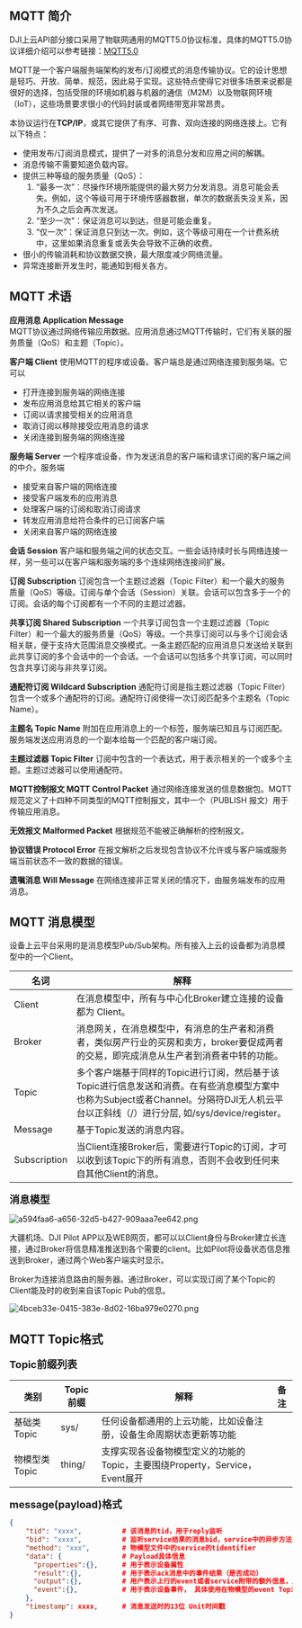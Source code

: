 ## MQTT 简介

DJI上云API部分接口采用了物联网通用的MQTT5.0协议标准，具体的MQTT5.0协议详细介绍可以参考链接：[MQTT5.0](http://mqtt.p2hp.com/mqtt-5-0)

MQTT是一个客户端服务端架构的发布/订阅模式的消息传输协议。它的设计思想是轻巧、开放、简单、规范，因此易于实现。这些特点使得它对很多场景来说都是很好的选择，包括受限的环境如机器与机器的通信（M2M）以及物联网环境（IoT），这些场景要求很小的代码封装或者网络带宽非常昂贵。

本协议运行在**TCP/IP**，或其它提供了有序、可靠、双向连接的网络连接上。它有以下特点：

- 使用发布/订阅消息模式，提供了一对多的消息分发和应用之间的解耦。
- 消息传输不需要知道负载内容。 
- 提供三种等级的服务质量（QoS）： 
  1. “最多一次”：尽操作环境所能提供的最大努力分发消息。消息可能会丢失。例如，这个等级可用于环境传感器数据，单次的数据丢失没关系，因为不久之后会再次发送。
  2. “至少一次”：保证消息可以到达，但是可能会重复。
  3. “仅一次”：保证消息只到达一次。例如，这个等级可用在一个计费系统中，这里如果消息重复或丢失会导致不正确的收费。
- 很小的传输消耗和协议数据交换，最大限度减少网络流量。
- 异常连接断开发生时，能通知到相关各方。 

## MQTT 术语

**应用消息 Application Message**  
MQTT协议通过网络传输应用数据。应用消息通过MQTT传输时，它们有关联的服务质量（QoS）和主题（Topic）。

**客户端 Client**
使用MQTT的程序或设备。客户端总是通过网络连接到服务端。它可以

- 打开连接到服务端的网络连接 
- 发布应用消息给其它相关的客户端 
- 订阅以请求接受相关的应用消息 
- 取消订阅以移除接受应用消息的请求 
- 关闭连接到服务端的网络连接

**服务端 Server**
一个程序或设备，作为发送消息的客户端和请求订阅的客户端之间的中介。服务端

- 接受来自客户端的网络连接 
- 接受客户端发布的应用消息 
- 处理客户端的订阅和取消订阅请求 
- 转发应用消息给符合条件的已订阅客户端 
- 关闭来自客户端的网络连接

**会话 Session**
客户端和服务端之间的状态交互。一些会话持续时长与网络连接一样，另一些可以在客户端和服务端的多个连续网络连接间扩展。

**订阅 Subscription**
订阅包含一个主题过滤器（Topic Filter）和一个最大的服务质量（QoS）等级。订阅与单个会话（Session）关联。会话可以包含多于一个的订阅。会话的每个订阅都有一个不同的主题过滤器。

**共享订阅 Shared Subscription**
一个共享订阅包含一个主题过滤器（Topic Filter）和一个最大的服务质量（QoS）等级。一个共享订阅可以与多个订阅会话相关联，便于支持大范围消息交换模式。一条主题匹配的应用消息只发送给关联到此共享订阅的多个会话中的一个会话。一个会话可以包括多个共享订阅，可以同时包含共享订阅与非共享订阅。

**通配符订阅 Wildcard Subscription**
通配符订阅是指主题过滤器（Topic Filter）包含一个或多个通配符的订阅。通配符订阅使得一次订阅匹配多个主题名（Topic Name）。

**主题名 Topic Name**
附加在应用消息上的一个标签，服务端已知且与订阅匹配。服务端发送应用消息的一个副本给每一个匹配的客户端订阅。

**主题过滤器 Topic Filter**
订阅中包含的一个表达式，用于表示相关的一个或多个主题。主题过滤器可以使用通配符。

**MQTT控制报文 MQTT Control Packet**
通过网络连接发送的信息数据包。MQTT 规范定义了十四种不同类型的MQTT控制报文，其中一个（PUBLISH 报文）用于传输应用消息。

**无效报文 Malformed Packet**
根据规范不能被正确解析的控制报文。

**协议错误 Protocol Error**
在报文解析之后发现包含协议不允许或与客户端或服务端当前状态不一致的数据的错误。

**遗嘱消息 Will Message**
在网络连接非正常关闭的情况下，由服务端发布的应用消息。

## MQTT 消息模型

设备上云平台采用的是消息模型Pub/Sub架构。所有接入上云的设备都为消息模型中的一个Client。

| 名词         | 解释                                                         |
| ------------ | ------------------------------------------------------------ |
| Client       | 在消息模型中，所有与中心化Broker建立连接的设备都为 Client。  |
| Broker       | 消息网关，在消息模型中，有消息的生产者和消费者，类似房产行业的买房和卖方，broker要促成两者的交易，即完成消息从生产者到消费者中转的功能。 |
| Topic        | 多个客户端基于同样的Topic进行订阅，然后基于该Topic进行信息发送和消费。在有些消息模型方案中也称为Subject或者Channel。分隔符DJI无人机云平台以正斜线（/）进行分层, 如/sys/device/register。 |
| Message      | 基于Topic发送的消息内容。                                    |
| Subscription | 当Client连接Broker后，需要进行Topic的订阅，才可以收到该Topic下的所有消息，否则不会收到任何来自其他Client的消息。 |

**<font size=4>消息模型</font>**

![a594faa6-a656-32d5-b427-909aaa7ee642.png](https://terra-1-g.djicdn.com/84f990b0bbd145e6a3930de0c55d3b2b/admin/doc/db6618b6-fea0-40d1-a6d4-cce0509ace3d.png)


大疆机场、DJI Pilot APP以及WEB网页，都可以以Client身份与Broker建立长连接，通过Broker将信息精准推送到各个需要的client。比如Pilot将设备状态信息推送到Broker，通过两个Web客户端实时显示。

Broker为连接消息路由的服务器。通过Broker，可以实现订阅了某个Topic的Client能及时的收到来自该Topic Pub的信息。


![4bceb33e-0415-383e-8d02-16ba979e0270.png](https://terra-1-g.djicdn.com/84f990b0bbd145e6a3930de0c55d3b2b/admin/doc/dd5751f7-ff14-4013-8abc-429b0362658b.png)


## MQTT Topic格式

**<font size=4>Topic前缀列表</font>**

| 类别          | Topic前缀 | 解释                                                         | 备注 |
| ------------- | --------- | ------------------------------------------------------------ | ---- |
| 基础类Topic   | sys/      | 任何设备都通用的上云功能，比如设备注册，设备生命周期状态更新等功能 |      |
| 物模型类Topic | thing/    | 支撑实现各设备物模型定义的功能的Topic，主要围绕Property，Service，Event展开 |      |

**<font size=4>message(payload)格式</font>**

```json
{ 
    "tid": "xxxx",        	# 该消息的tid，用于reply监听
    "bid": "xxxx",        	# 监听service结果的消息bid，service中的异步方法不需要监听
    "method": "xxx",      	# 物模型文件中的service的tidentifier  
    "data": {             	# Payload具体信息
      "properties":{},  	# 用于表示设备属性 
      "result":{},    		# 用于表示ack消息中的事件结果（是否成功）  
      "output":{},    		# 用户表示上行的event或者service附带的额外信息，属于extention内容 
      "event":{},   		# 用于表示设备事件， 具体使用在物模型的event Topic中
    },
    "timestamp": xxxx,    	# 消息发送时的13位 Unit时间戳
}
```
